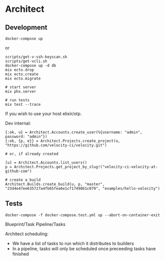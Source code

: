 # Architect

## Development

```
docker-compose up
```

or

```
scripts/get-v-ssh-keyscan.sh
scripts/get-vcli.sh
docker-compose up -d db
mix ecto.drop
mix ecto.create
mix ecto.migrate

# start server
mix phx.server

# run tests
mix test --trace
```

If you wish to use your host elixir/otp.

Dev internal:

```
{:ok, u} = Architect.Accounts.create_user(%{username: "admin", password: "admin"})
{:ok, {p, e}} = Architect.Projects.create_project(u, "https://github.com/velocity-ci/velocity.git")

# or, if already created

[u] = Architect.Accounts.list_users()
p = Architect.Projects.get_project_by_slug!("velocity-ci-velocity-at-github-com")

# create a build
Architect.Builds.create_build(u, p, "master", "23d4e47ee635727a4fb65fea6e1cf1749861c079", "examples/hello-velocity")
```

## Tests

```
docker-compose -f docker-compose.test.yml up --abort-on-container-exit
```

Blueprint/Task
Pipeline/Tasks

Architect scheduling:

- We have a list of tasks to run which it distributes to builders
- In a pipeline, tasks will only be scheduled once preceeding tasks have finished
